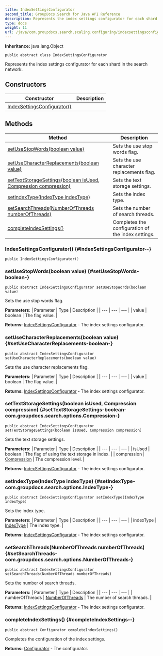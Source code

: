 ```yaml
---
title: IndexSettingsConfigurator
second_title: GroupDocs.Search for Java API Reference
description: Represents the index settings configurator for each shard in the search network.
type: docs
weight: 11
url: /java/com.groupdocs.search.scaling.configuring/indexsettingsconfigurator/
---
```

**Inheritance:**
java.lang.Object
```
public abstract class IndexSettingsConfigurator
```

Represents the index settings configurator for each shard in the search network.
## Constructors

| Constructor | Description |
| --- | --- |
| [IndexSettingsConfigurator()](#IndexSettingsConfigurator--) |  |
## Methods

| Method | Description |
| --- | --- |
| [setUseStopWords(boolean value)](#setUseStopWords-boolean-) | Sets the use stop words flag. |
| [setUseCharacterReplacements(boolean value)](#setUseCharacterReplacements-boolean-) | Sets the use character replacements flag. |
| [setTextStorageSettings(boolean isUsed, Compression compression)](#setTextStorageSettings-boolean-com.groupdocs.search.options.Compression-) | Sets the text storage settings. |
| [setIndexType(IndexType indexType)](#setIndexType-com.groupdocs.search.options.IndexType-) | Sets the index type. |
| [setSearchThreads(NumberOfThreads numberOfThreads)](#setSearchThreads-com.groupdocs.search.options.NumberOfThreads-) | Sets the number of search threads. |
| [completeIndexSettings()](#completeIndexSettings--) | Completes the configuration of the index settings. |
### IndexSettingsConfigurator() {#IndexSettingsConfigurator--}
```
public IndexSettingsConfigurator()
```


### setUseStopWords(boolean value) {#setUseStopWords-boolean-}
```
public abstract IndexSettingsConfigurator setUseStopWords(boolean value)
```


Sets the use stop words flag.

**Parameters:**
| Parameter | Type | Description |
| --- | --- | --- |
| value | boolean | The flag value. |

**Returns:**
[IndexSettingsConfigurator](../../com.groupdocs.search.scaling.configuring/indexsettingsconfigurator) - The index settings configurator.
### setUseCharacterReplacements(boolean value) {#setUseCharacterReplacements-boolean-}
```
public abstract IndexSettingsConfigurator setUseCharacterReplacements(boolean value)
```


Sets the use character replacements flag.

**Parameters:**
| Parameter | Type | Description |
| --- | --- | --- |
| value | boolean | The flag value. |

**Returns:**
[IndexSettingsConfigurator](../../com.groupdocs.search.scaling.configuring/indexsettingsconfigurator) - The index settings configurator.
### setTextStorageSettings(boolean isUsed, Compression compression) {#setTextStorageSettings-boolean-com.groupdocs.search.options.Compression-}
```
public abstract IndexSettingsConfigurator setTextStorageSettings(boolean isUsed, Compression compression)
```


Sets the text storage settings.

**Parameters:**
| Parameter | Type | Description |
| --- | --- | --- |
| isUsed | boolean | The flag of using the text storage in index. |
| compression | [Compression](../../com.groupdocs.search.options/compression) | The compression level. |

**Returns:**
[IndexSettingsConfigurator](../../com.groupdocs.search.scaling.configuring/indexsettingsconfigurator) - The index settings configurator.
### setIndexType(IndexType indexType) {#setIndexType-com.groupdocs.search.options.IndexType-}
```
public abstract IndexSettingsConfigurator setIndexType(IndexType indexType)
```


Sets the index type.

**Parameters:**
| Parameter | Type | Description |
| --- | --- | --- |
| indexType | [IndexType](../../com.groupdocs.search.options/indextype) | The index type. |

**Returns:**
[IndexSettingsConfigurator](../../com.groupdocs.search.scaling.configuring/indexsettingsconfigurator) - The index settings configurator.
### setSearchThreads(NumberOfThreads numberOfThreads) {#setSearchThreads-com.groupdocs.search.options.NumberOfThreads-}
```
public abstract IndexSettingsConfigurator setSearchThreads(NumberOfThreads numberOfThreads)
```


Sets the number of search threads.

**Parameters:**
| Parameter | Type | Description |
| --- | --- | --- |
| numberOfThreads | [NumberOfThreads](../../com.groupdocs.search.options/numberofthreads) | The number of search threads. |

**Returns:**
[IndexSettingsConfigurator](../../com.groupdocs.search.scaling.configuring/indexsettingsconfigurator) - The index settings configurator.
### completeIndexSettings() {#completeIndexSettings--}
```
public abstract Configurator completeIndexSettings()
```


Completes the configuration of the index settings.

**Returns:**
[Configurator](../../com.groupdocs.search.scaling.configuring/configurator) - The configurator.
